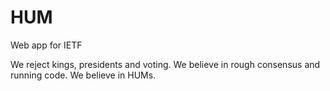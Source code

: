 # HUM
Web app for IETF

We reject kings, presidents and voting.
We believe in rough consensus and running code.
We believe in HUMs.
